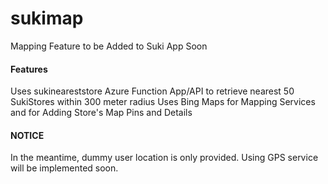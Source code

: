 # sukimap
Mapping Feature to be Added to Suki App Soon

#### Features
Uses sukineareststore Azure Function App/API to retrieve nearest 50 SukiStores within 300 meter radius
Uses Bing Maps for Mapping Services and for Adding Store's Map Pins and Details

#### NOTICE
In the meantime, dummy user location is only provided. Using GPS service will be implemented soon. 
